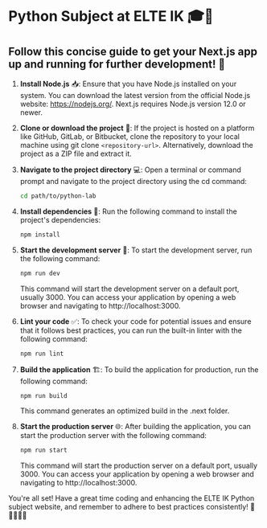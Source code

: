 # Python Subject at ELTE IK 🎓🐍

## Follow this concise guide to get your Next.js app up and running for further development! 🚀

1. **Install Node.js** 📥: Ensure that you have Node.js installed on your system. You can download the latest version from the official Node.js website: https://nodejs.org/. Next.js requires Node.js version 12.0 or newer.

2. **Clone or download the project** 📁: If the project is hosted on a platform like GitHub, GitLab, or Bitbucket, clone the repository to your local machine using git clone `<repository-url>`. Alternatively, download the project as a ZIP file and extract it.

3. **Navigate to the project directory** 💻: Open a terminal or command prompt and navigate to the project directory using the cd command:
    ```bash
    cd path/to/python-lab
    ```

4. **Install dependencies** 🧰: Run the following command to install the project's dependencies:
    ```bash
    npm install
    ```

5. **Start the development server** 🚧: To start the development server, run the following command:
    ```bash
    npm run dev
    ```
    This command will start the development server on a default port, usually 3000. You can access your application by opening a web browser and navigating to http://localhost:3000.

6. **Lint your code** ✅: To check your code for potential issues and ensure that it follows best practices, you can run the built-in linter with the following command:
    ```bash
    npm run lint
    ```

7. **Build the application** 🏗️: To build the application for production, run the following command:
    ```bash
    npm run build
    ```
    This command generates an optimized build in the .next folder.

8. **Start the production server** 🌐: After building the application, you can start the production server with the following command:
    ```bash
    npm run start
    ```
    This command will start the production server on a default port, usually 3000. You can access your application by opening a web browser and navigating to http://localhost:3000.

You're all set! Have a great time coding and enhancing the ELTE IK Python subject website, and remember to adhere to best practices consistently! 🥳👩‍💻👨‍💻